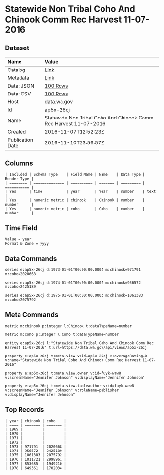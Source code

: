# Statewide Non Tribal Coho And Chinook Comm Rec Harvest 11-07-2016

## Dataset

| Name | Value |
| :--- | :---- |
| Catalog | [Link](https://catalog.data.gov/dataset/statewide-non-tribal-coho-and-chinook-comm-rec-harvest-11-07-2016) |
| Metadata | [Link](https://data.wa.gov/api/views/ap5x-26cj) |
| Data: JSON | [100 Rows](https://data.wa.gov/api/views/ap5x-26cj/rows.json?max_rows=100) |
| Data: CSV | [100 Rows](https://data.wa.gov/api/views/ap5x-26cj/rows.csv?max_rows=100) |
| Host | data.wa.gov |
| Id | ap5x-26cj |
| Name | Statewide Non Tribal Coho And Chinook Comm Rec Harvest 11-07-2016 |
| Created | 2016-11-07T12:52:23Z |
| Publication Date | 2016-11-10T23:56:57Z |

## Columns

```ls
| Included | Schema Type    | Field Name | Name    | Data Type | Render Type |
| ======== | ============== | ========== | ======= | ========= | =========== |
| Yes      | time           | year       | Year    | number    | text        |
| Yes      | numeric metric | chinook    | Chinook | number    | number      |
| Yes      | numeric metric | coho       | Coho    | number    | number      |
```

## Time Field

```ls
Value = year
Format & Zone = yyyy
```

## Data Commands

```ls
series e:ap5x-26cj d:1973-01-01T00:00:00.000Z m:chinook=971791 m:coho=2020668

series e:ap5x-26cj d:1974-01-01T00:00:00.000Z m:chinook=956572 m:coho=2425189

series e:ap5x-26cj d:1975-01-01T00:00:00.000Z m:chinook=1061383 m:coho=2075792
```

## Meta Commands

```ls
metric m:chinook p:integer l:Chinook t:dataTypeName=number

metric m:coho p:integer l:Coho t:dataTypeName=number

entity e:ap5x-26cj l:"Statewide Non Tribal Coho And Chinook Comm Rec Harvest 11-07-2016" t:url=https://data.wa.gov/api/views/ap5x-26cj

property e:ap5x-26cj t:meta.view v:id=ap5x-26cj v:averageRating=0 v:name="Statewide Non Tribal Coho And Chinook Comm Rec Harvest 11-07-2016"

property e:ap5x-26cj t:meta.view.owner v:id=fuyk-waw8 v:screenName="Jennifer Johnson" v:displayName="Jennifer Johnson"

property e:ap5x-26cj t:meta.view.tableauthor v:id=fuyk-waw8 v:screenName="Jennifer Johnson" v:roleName=publisher v:displayName="Jennifer Johnson"
```

## Top Records

```ls
| year | chinook | coho    | 
| ==== | ======= | ======= | 
| 1969 |         |         | 
| 1970 |         |         | 
| 1971 |         |         | 
| 1972 |         |         | 
| 1973 | 971791  | 2020668 | 
| 1974 | 956572  | 2425189 | 
| 1975 | 1061383 | 2075792 | 
| 1976 | 1011721 | 2998961 | 
| 1977 | 853685  | 1949210 | 
| 1978 | 649361  | 1702034 | 
```